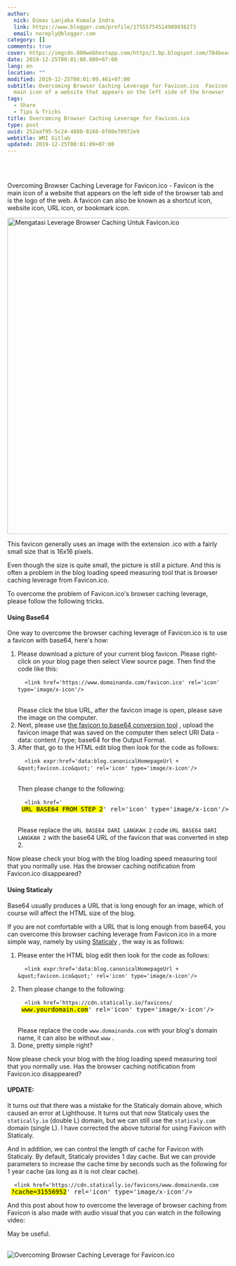 ```yaml
---
author:
  nick: Dimas Lanjaka Kumala Indra
  link: https://www.blogger.com/profile/17555754514989936273
  email: noreply@blogger.com
category: []
comments: true
cover: https://imgcdn.000webhostapp.com/https/1.bp.blogspot.com/784bea405c9b1bc89e2d5bda77cf8752.jpeg
date: 2019-12-25T00:01:00.000+07:00
lang: en
location: ""
modified: 2019-12-25T00:01:09.461+07:00
subtitle: Overcoming Browser Caching Leverage for Favicon.ico  Favicon is the
  main icon of a website that appears on the left side of the browser
tags:
  - Share
  - Tips & Tricks
title: Overcoming Browser Caching Leverage for Favicon.ico
type: post
uuid: 252aaf95-5c24-4888-8166-8f80e70972e9
webtitle: WMI Gitlab
updated: 2019-12-25T00:01:09+07:00
---
```


<div id="A-G-C" date="09 Dec 2019 17:01:02"><div class="post-body entry-content" id="post-body-5562675611904764504"><br><div class="clear"></div><br><p class="desc-post fontroboto fontweight400 m0 p0"> <span class="notranslate"> Overcoming Browser Caching Leverage for Favicon.ico - Favicon is the main icon of a website that appears on the left side of the browser tab and is the logo of the web.</span> <span class="notranslate"> A favicon can also be known as a shortcut icon, website icon, URL icon, or bookmark icon.</span> </p><noscript><img alt="Mengatasi Leverage Browser Caching Untuk Favicon.ico" height="720" src="https://imgcdn.000webhostapp.com/https/1.bp.blogspot.com/784bea405c9b1bc89e2d5bda77cf8752.jpeg" title="Overcoming Browser Caching Leverage for Favicon.ico" width="1280"></noscript><p> <span class="notranslate"> This favicon generally uses an image with the extension .ico with a fairly small size that is 16x16 pixels.</span> </p><p> <span class="notranslate"> Even though the size is quite small, the picture is still a picture.</span> <span class="notranslate"> And this is often a problem in the blog loading speed measuring tool that is browser caching leverage from Favicon.ico.</span> </p><p> <span class="notranslate"> To overcome the problem of Favicon.ico's browser caching leverage, please follow the following tricks.</span> </p><h4>Using Base64</h4><p> <span class="notranslate"> One way to overcome the browser caching leverage of Favicon.ico is to use a favicon with base64, here's how:</span> </p><ol><li> <span class="notranslate"> Please download a picture of your current blog favicon.</span> <span class="notranslate"> Please right-click on your blog page then select View source page.</span> <span class="notranslate"> Then find the code like this:</span> <br><pre class="notranslate html"> <code class="notranslate html"> &lt;link href='https://www.domainanda.com/favicon.ico' rel='icon' type='image/x-icon'/&gt;</code> </pre><br> <span class="notranslate"> Please click the blue URL, after the favicon image is open, please save the image on the computer.</span> </li><li> <span class="notranslate"> Next, please use <a href="https://dimaslanjaka.github.io/page/safelink.html?url=aHR0cHM6Ly9iYXNlNjQuZ3VydS9jb252ZXJ0ZXIvZW5jb2RlL2ltYWdlL2ljbw==" rel="nofollow noopener" target="_blank" title="favicon to base64 conversion tool">the favicon to base64 conversion tool</a> , upload the favicon image that was saved on the computer then select URI Data - data: content / type; base64 for the Output Format.</span> </li><li> <span class="notranslate"> After that, go to the HTML edit blog then look for the code as follows:</span> <br><pre class="notranslate html"> <code class="notranslate html"> &lt;link expr:href='data:blog.canonicalHomepageUrl + &amp;quot;favicon.ico&amp;quot;' rel='icon' type='image/x-icon'/&gt;</code> </pre><br> <span class="notranslate"> Then please change to the following:</span> <br><pre class="notranslate html"> <code class="notranslate html"> &lt;link href='</code> <mark>URL BASE64 FROM STEP 2</mark>' rel='icon' type='image/x-icon'/&gt;</pre><br> <span class="notranslate"> Please replace the <code class="notranslate plaintext">URL BASE64 DARI LANGKAH 2</code> code <code class="notranslate plaintext">URL BASE64 DARI LANGKAH 2</code> with the base64 URL of the favicon that was converted in step 2.</span> </li></ol><p> <span class="notranslate"> Now please check your blog with the blog loading speed measuring tool that you normally use.</span> <span class="notranslate"> Has the browser caching notification from Favicon.ico disappeared?</span> </p><h4>Using Staticaly</h4><p> <span class="notranslate"> Base64 usually produces a URL that is long enough for an image, which of course will affect the HTML size of the blog.</span> </p><p> <span class="notranslate"> If you are not comfortable with a URL that is long enough from base64, you can overcome this browser caching leverage from Favicon.ico in a more simple way, namely by using <a href="https://dimaslanjaka.github.io/page/safelink.html?url=aHR0cHM6Ly9zdGF0aWNhbGx5LmlvL2Zhdmljb25z" rel="nofollow noopener" target="_blank" title="Staticaly">Staticaly</a> , the way is as follows:</span> </p><ol><li> <span class="notranslate"> Please enter the HTML blog edit then look for the code as follows:</span> <br><pre class="notranslate html"> <code class="notranslate html"> &lt;link expr:href='data:blog.canonicalHomepageUrl + &amp;quot;favicon.ico&amp;quot;' rel='icon' type='image/x-icon'/&gt;</code> </pre></li><li> <span class="notranslate"> Then please change to the following:</span> <br><pre class="notranslate html"> <code class="notranslate html"> &lt;link href='https://cdn.statically.io/favicons/</code> <mark>www.yourdomain.com</mark>' rel='icon' type='image/x-icon'/&gt;</pre><br> <span class="notranslate"> Please replace the code <code class="notranslate plaintext">www.domainanda.com</code> with your blog's domain name, it can also be without <code class="notranslate plaintext">www</code> .</span> </li><li> <span class="notranslate"> Done, pretty simple right?</span> </li></ol><p> <span class="notranslate"> Now please check your blog with the blog loading speed measuring tool that you normally use.</span> <span class="notranslate"> Has the browser caching notification from Favicon.ico disappeared?</span> </p><h4>UPDATE:</h4><p> <span class="notranslate"> It turns out that there was a mistake for the Staticaly domain above, which caused an error at Lighthouse.</span> <span class="notranslate"> It turns out that now Staticaly uses the <code class="notranslate plaintext">statically.io</code> (double L) domain, but we can still use the <code class="notranslate plaintext">staticaly.com</code> domain (single L).</span> <span class="notranslate"> I have corrected the above tutorial for using Favicon with Staticaly.</span> </p><p> <span class="notranslate"> And in addition, we can control the length of cache for Favicon with Staticaly.</span> <span class="notranslate"> By default, Staticaly provides 1 day cache.</span> <span class="notranslate"> But we can provide parameters to increase the cache time by seconds such as the following for 1 year cache (as long as it is not clear cache).</span> </p><pre class="notranslate html"> <code class="notranslate html"> &lt;link href='https://cdn.statically.io/favicons/www.domainanda.com</code> <mark>?cache=31556952</mark>' rel='icon' type='image/x-icon'/&gt;</pre><p> <span class="notranslate"> And this post about how to overcome the leverage of browser caching from Favicon is also made with audio visual that you can watch in the following video:</span> </p><amp-youtube data-videoid="E0Zqo3HpJdU" height="270" layout="responsive" width="480"></amp-youtube><p> <span class="notranslate"> May be useful.</span> </p><div class="clear"></div></div><br><div class="clear"></div><div class="clear"></div><img src="https://imgcdn.000webhostapp.com/https/imgcdn.000webhostapp.com/c76671c4067b4ca042a47c629a10c838.jpeg" alt="Overcoming Browser Caching Leverage for Favicon.ico"></div><link rel="stylesheet" href="https://cdn.jsdelivr.net/gh/dimaslanjaka/Web-Manajemen@master/AGC/css/responsive.css"><link rel="stylesheet" href="//cdn.jsdelivr.net/gh/highlightjs/cdn-release@9.16.2/build/styles/default.min.css"><script src="//cdn.jsdelivr.net/gh/highlightjs/cdn-release@9.16.2/build/highlight.min.js"></script><script src="https://codepen.io/dimaslanjaka/pen/dyPYagy.js"></script><script src="https://codepen.io/dimaslanjaka/pen/aQRrbR.js"></script>  <script>document.querySelectorAll("pre,code");

  pretext.forEach(function (el) {
    el.classList.toggle("notranslate", true);
  });</script>